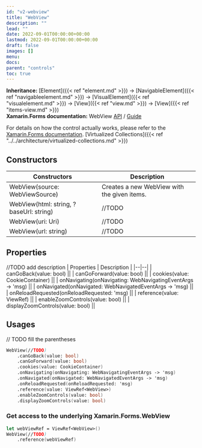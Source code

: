 ```yaml
---
id: "v2-webview"
title: "WebView"
description: ""
lead: ""
date: 2022-09-01T00:00:00+00:00
lastmod: 2022-09-01T00:00:00+00:00
draft: false
images: []
menu:
docs:
parent: "controls"
toc: true
---
```


**Inheritance:** [Element]({{< ref "element.md" >}}) -> [NavigableElement]({{< ref "navigableelement.md" >}}) -> [VisualElement]({{< ref "visualelement.md" >}})  -> [View]({{< ref "view.md" >}}) -> [View]({{< ref "items-view.md" >}})  
**Xamarin.Forms documentation:** WebView [API](https://docs.microsoft.com/en-us/dotnet/api/xamarin.forms.webview) / [Guide](https://docs.microsoft.com/en-us/xamarin/xamarin-forms/user-interface/webview)

For details on how the control actually works, please refer to the [Xamarin.Forms documentation](https://docs.microsoft.com/en-us/xamarin/xamarin-forms/user-interface/webview).
[Virtualized Collections]({{< ref "../../architecture/virtualized-collections.md" >}})

## Constructors

| Constructors | Description |
|--|--|
| WebView(source: WebViewSource) | Creates a new WebView with the given items. |
| WebView(html: string, ?baseUrl: string) | //TODO |
| WebView(uri: Uri) | //TODO |
| WebView(url: string) | //TODO |

## Properties

//TODO add description
| Properties | Description |
|--|--|
| canGoBack(value: bool) ||
| canGoForward(value: bool) ||
| cookies(value: CookieContainer) ||
| onNavigating(onNavigating: WebNavigatingEventArgs -> 'msg) ||
| onNavigated(onNavigated: WebNavigatedEventArgs -> 'msg) ||
| onReloadRequested(onReloadRequested: 'msg) ||
| reference(value: ViewRef<WebView>) ||
| enableZoomControls(value: bool) ||
| displayZoomControls(value: bool) ||


## Usages
// TODO fill the parentheses
```fs
WebView(//TODO)
    .canGoBack(value: bool) 
    .canGoForward(value: bool)
    .cookies(value: CookieContainer)
    .onNavigating(onNavigating: WebNavigatingEventArgs -> 'msg)
    .onNavigated(onNavigated: WebNavigatedEventArgs -> 'msg)
    .onReloadRequested(onReloadRequested: 'msg)
    .reference(value: ViewRef<WebView>)
    .enableZoomControls(value: bool)
    .displayZoomControls(value: bool)
```

### Get access to the underlying Xamarin.Forms.WebView

```fs
let webViewRef = ViewRef<WebView>()
WebView(//TODO)
    .reference(webViewRef)
```
